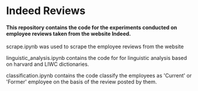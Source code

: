 # Indeed Reviews

#### This repository contains the code for the experiments conducted on employee reviews taken from the website Indeed. 

scrape.ipynb was used to scrape the employee reviews from the website

linguistic_analysis.ipynb contains the code for for linguistic analysis based on harvard and LIWC dictionaries. 

classification.ipynb contains the code classify the employees as 'Current' or 'Former' employee on the basis of the review posted by them. 
